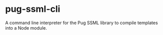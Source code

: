 # pug-ssml-cli
A command line interpreter for the Pug SSML library to compile templates into a Node module.

